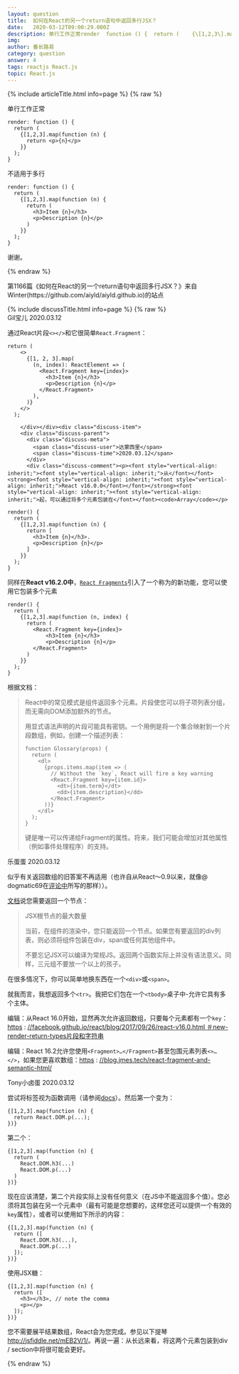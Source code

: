 ```yaml
---
layout: question
title:  如何在React的另一个return语句中返回多行JSX？
date:   2020-03-12T09:00:29.000Z
description: 单行工作正常render  function () {  return (    {\[1,2,3\].map(function (n) {    ...
img: 
author: 番长路易
category: question
answer: 4
tags: reactjs React.js
topic: React.js
---
```

<div class="article-root">
  <div class="article">
    {% include articleTitle.html info=page %}
    {% raw %}
    <div class="article-content"><p><font style="vertical-align: inherit;"><font style="vertical-align: inherit;">单行工作正常</font></font></p>

<pre><code>render: function () {<font></font>
  return (<font></font>
    {[1,2,3].map(function (n) {<font></font>
      return &lt;p&gt;{n}&lt;/p&gt;<font></font>
    }}<font></font>
  );<font></font>
}<font></font>
</code></pre>

<p><font style="vertical-align: inherit;"><font style="vertical-align: inherit;">不适用于多行</font></font></p>

<pre><code>render: function () {<font></font>
  return (<font></font>
    {[1,2,3].map(function (n) {<font></font>
      return (<font></font>
        &lt;h3&gt;Item {n}&lt;/h3&gt;<font></font>
        &lt;p&gt;Description {n}&lt;/p&gt;<font></font>
      )<font></font>
    }}<font></font>
  );<font></font>
}<font></font>
</code></pre>

<p><font style="vertical-align: inherit;"><font style="vertical-align: inherit;">谢谢。</font></font></p></div>
    {% endraw %}
  </div>
  <p class="winter_mark">第1166篇《如何在React的另一个return语句中返回多行JSX？》来自Winter(https://github.com/aiyld/aiyld.github.io)的站点</p>
  <div class="discuss-wrapper">
    {% include discussTitle.html info=page %}
    {% raw %}
    <div class="discuss-item">
        <div class="discuss-parent">
          <div class="discuss-meta">
            <span class="discuss-user">Gil宝儿</span>
            <span class="discuss-time">2020.03.12</span>
          </div>
          <div class="discuss-comment"><p><font style="vertical-align: inherit;"><font style="vertical-align: inherit;">通过React片段</font></font><code>&lt;&gt;&lt;/&gt;</code><font style="vertical-align: inherit;"><font style="vertical-align: inherit;">和</font><font style="vertical-align: inherit;">它很简单</font></font><code>React.Fragment</code><font style="vertical-align: inherit;"><font style="vertical-align: inherit;">：</font></font></p>

<pre><code>return (<font></font>
    &lt;&gt;<font></font>
      {[1, 2, 3].map(<font></font>
        (n, index): ReactElement =&gt; (<font></font>
          &lt;React.Fragment key={index}&gt;<font></font>
            &lt;h3&gt;Item {n}&lt;/h3&gt;<font></font>
            &lt;p&gt;Description {n}&lt;/p&gt;<font></font>
          &lt;/React.Fragment&gt;<font></font>
        ),<font></font>
      )}<font></font>
    &lt;/&gt;<font></font>
  );<font></font>
</code></pre></div>
        </div></div><div class="discuss-item">
        <div class="discuss-parent">
          <div class="discuss-meta">
            <span class="discuss-user">达蒙西里</span>
            <span class="discuss-time">2020.03.12</span>
          </div>
          <div class="discuss-comment"><p><font style="vertical-align: inherit;"><font style="vertical-align: inherit;">从</font></font><strong><font style="vertical-align: inherit;"><font style="vertical-align: inherit;">React v16.0.0</font></font></strong><font style="vertical-align: inherit;"><font style="vertical-align: inherit;">起，可以通过将多个元素包装在</font></font><code>Array</code></p>

<pre><code>render() {<font></font>
  return (<font></font>
    {[1,2,3].map(function (n) {<font></font>
      return [<font></font>
        &lt;h3&gt;Item {n}&lt;/h3&gt;.<font></font>
        &lt;p&gt;Description {n}&lt;/p&gt;<font></font>
      ]<font></font>
    }}<font></font>
  );<font></font>
}<font></font>
</code></pre>

<p><font style="vertical-align: inherit;"><font style="vertical-align: inherit;">同样在</font></font><strong><font style="vertical-align: inherit;"><font style="vertical-align: inherit;">React v16.2.0中</font></font></strong><font style="vertical-align: inherit;"><font style="vertical-align: inherit;">，</font></font><a href="https://reactjs.org/docs/fragments.html" rel="noreferrer"><code>React Fragments</code></a><font style="vertical-align: inherit;"><font style="vertical-align: inherit;">引入</font><font style="vertical-align: inherit;">了一个称为的新功能</font><font style="vertical-align: inherit;">，您可以使用它包装多个元素</font></font></p>

<pre><code>render() {<font></font>
  return (<font></font>
    {[1,2,3].map(function (n, index) {<font></font>
      return (<font></font>
        &lt;React.Fragment key={index}&gt;<font></font>
            &lt;h3&gt;Item {n}&lt;/h3&gt;<font></font>
            &lt;p&gt;Description {n}&lt;/p&gt;<font></font>
        &lt;/React.Fragment&gt;<font></font>
      )<font></font>
    }}<font></font>
  );<font></font>
}<font></font>
</code></pre>

<p><font style="vertical-align: inherit;"><font style="vertical-align: inherit;">根据文档： </font></font></p>

<blockquote>
  <p><font style="vertical-align: inherit;"><font style="vertical-align: inherit;">React中的常见模式是组件返回多个元素。</font><font style="vertical-align: inherit;">片段使您可以将子项列表分组，而无需向DOM添加额外的节点。</font></font></p>
  
  <p><font style="vertical-align: inherit;"><font style="vertical-align: inherit;">用显式语法声明的片段可能具有密钥。</font><font style="vertical-align: inherit;">一个用例是将一个集合映射到一个片段数组，例如，创建一个描述列表：</font></font></p>

<pre><code>function Glossary(props) {<font></font>
  return (<font></font>
    &lt;dl&gt;<font></font>
      {props.items.map(item =&gt; (<font></font>
        // Without the `key`, React will fire a key warning<font></font>
        &lt;React.Fragment key={item.id}&gt;<font></font>
          &lt;dt&gt;{item.term}&lt;/dt&gt;<font></font>
          &lt;dd&gt;{item.description}&lt;/dd&gt;<font></font>
        &lt;/React.Fragment&gt;<font></font>
      ))}<font></font>
    &lt;/dl&gt;<font></font>
  );<font></font>
}<font></font>
</code></pre>
  
  <p><font style="vertical-align: inherit;"><font style="vertical-align: inherit;">键是唯一可以传递给Fragment的属性。</font><font style="vertical-align: inherit;">将来，我们可能会增加对其他属性（例如事件处理程序）的支持。</font></font></p>
</blockquote></div>
        </div></div><div class="discuss-item">
        <div class="discuss-parent">
          <div class="discuss-meta">
            <span class="discuss-user">乐蛋蛋</span>
            <span class="discuss-time">2020.03.12</span>
          </div>
          <div class="discuss-comment"><p><font style="vertical-align: inherit;"><font style="vertical-align: inherit;">似乎有关返回数组的旧答案不再适用（也许自从React〜0.9以来，就像@ dogmatic69在</font><a href="https://stackoverflow.com/questions/23840997/how-to-return-multiple-lines-jsx-in-another-return-statement-in-react/32226265#comment52175067_23841059"><font style="vertical-align: inherit;">评论中</font></a><font style="vertical-align: inherit;">所写的那样）</font></font><a href="https://stackoverflow.com/questions/23840997/how-to-return-multiple-lines-jsx-in-another-return-statement-in-react/32226265#comment52175067_23841059"><font style="vertical-align: inherit;"></font></a><font style="vertical-align: inherit;"><font style="vertical-align: inherit;">）。</font></font></p>

<p><a href="http://facebook.github.io/react/tips/maximum-number-of-jsx-root-nodes.html" rel="noreferrer"><font style="vertical-align: inherit;"><font style="vertical-align: inherit;">文档</font></font></a><font style="vertical-align: inherit;"><font style="vertical-align: inherit;">说您需要返回一个节点：</font></font></p>

<blockquote>
  <p><font style="vertical-align: inherit;"><font style="vertical-align: inherit;">JSX根节点的最大数量</font></font></p>
  
  <p><font style="vertical-align: inherit;"><font style="vertical-align: inherit;">当前，在组件的渲染中，您只能返回一个节点。</font><font style="vertical-align: inherit;">如果您有要返回的div列表，则必须将组件包装在div，span或任何其他组件中。</font></font></p>
  
  <p><font style="vertical-align: inherit;"><font style="vertical-align: inherit;">不要忘记JSX可以编译为常规JS。</font><font style="vertical-align: inherit;">返回两个函数实际上并没有语法意义。</font><font style="vertical-align: inherit;">同样，三元组不要放一个以上的孩子。</font></font></p>
</blockquote>

<p><font style="vertical-align: inherit;"><font style="vertical-align: inherit;">在很多情况下，你可以简单地换东西在一个</font></font><code>&lt;div&gt;</code><font style="vertical-align: inherit;"><font style="vertical-align: inherit;">或</font></font><code>&lt;span&gt;</code><font style="vertical-align: inherit;"><font style="vertical-align: inherit;">。</font></font></p>

<p><font style="vertical-align: inherit;"><font style="vertical-align: inherit;">就我而言，我想返回多个</font></font><code>&lt;tr&gt;</code><font style="vertical-align: inherit;"><font style="vertical-align: inherit;">。</font><font style="vertical-align: inherit;">我把它们包在一个</font></font><code>&lt;tbody&gt;</code><font style="vertical-align: inherit;"><font style="vertical-align: inherit;">桌子中-允许它具有多个主体。</font></font></p>

<p><font style="vertical-align: inherit;"><font style="vertical-align: inherit;">编辑：从React 16.0开始，显然再次允许返回数组，只要每个元素都有一个</font></font><code>key</code><font style="vertical-align: inherit;"><font style="vertical-align: inherit;">：</font><a href="https://facebook.github.io/react/blog/2017/09/26/react-v16.0.html#new-render-return-types-fragments-and-strings" rel="noreferrer"><font style="vertical-align: inherit;">https</font></a><font style="vertical-align: inherit;"> : </font></font><a href="https://facebook.github.io/react/blog/2017/09/26/react-v16.0.html#new-render-return-types-fragments-and-strings" rel="noreferrer"><font style="vertical-align: inherit;"><font style="vertical-align: inherit;">//facebook.github.io/react/blog/2017/09/26/react-v16.0.html ＃new-render-return-types片段和字符串</font></font></a></p>

<p><font style="vertical-align: inherit;"><font style="vertical-align: inherit;">编辑：React 16.2允许您使用</font></font><code>&lt;Fragment&gt;…&lt;/Fragment&gt;</code><font style="vertical-align: inherit;"><font style="vertical-align: inherit;">甚至</font><font style="vertical-align: inherit;">包围元素列表</font></font><code>&lt;&gt;…&lt;/&gt;</code><font style="vertical-align: inherit;"><font style="vertical-align: inherit;">，如果您更喜欢数组：</font><a href="https://blog.jmes.tech/react-fragment-and-semantic-html/" rel="noreferrer"><font style="vertical-align: inherit;">https</font></a><font style="vertical-align: inherit;"> : </font></font><a href="https://blog.jmes.tech/react-fragment-and-semantic-html/" rel="noreferrer"><font style="vertical-align: inherit;"><font style="vertical-align: inherit;">//blog.jmes.tech/react-fragment-and-semantic-html/</font></font></a></p></div>
        </div></div><div class="discuss-item">
        <div class="discuss-parent">
          <div class="discuss-meta">
            <span class="discuss-user">Tony小卤蛋</span>
            <span class="discuss-time">2020.03.12</span>
          </div>
          <div class="discuss-comment"><p><font style="vertical-align: inherit;"><font style="vertical-align: inherit;">尝试将标签视为函数调用（请参阅</font></font><a href="http://facebook.github.io/react/tips/maximum-number-of-jsx-root-nodes.html"><font style="vertical-align: inherit;"><font style="vertical-align: inherit;">docs</font></font></a><font style="vertical-align: inherit;"><font style="vertical-align: inherit;">）。</font><font style="vertical-align: inherit;">然后第一个变为：</font></font></p>

<pre><code>{[1,2,3].map(function (n) {<font></font>
  return React.DOM.p(...);<font></font>
})}<font></font>
</code></pre>

<p><font style="vertical-align: inherit;"><font style="vertical-align: inherit;">第二个：</font></font></p>

<pre><code>{[1,2,3].map(function (n) {<font></font>
  return (<font></font>
    React.DOM.h3(...)<font></font>
    React.DOM.p(...)<font></font>
  )<font></font>
})}<font></font>
</code></pre>

<p><font style="vertical-align: inherit;"><font style="vertical-align: inherit;">现在应该清楚，第二个片段实际上没有任何意义（在JS中不能返回多个值）。</font><font style="vertical-align: inherit;">您必须将其包装在另一个元素中（最有可能是您想要的，这样您还可以提供一个有效的</font></font><code>key</code><font style="vertical-align: inherit;"><font style="vertical-align: inherit;">属性），或者可以使用如下所示的内容：</font></font></p>

<pre><code>{[1,2,3].map(function (n) {<font></font>
  return ([<font></font>
    React.DOM.h3(...),<font></font>
    React.DOM.p(...)<font></font>
  ]);<font></font>
})}<font></font>
</code></pre>

<p><font style="vertical-align: inherit;"><font style="vertical-align: inherit;">使用JSX糖：</font></font></p>

<pre><code>{[1,2,3].map(function (n) {<font></font>
  return ([<font></font>
    &lt;h3&gt;&lt;/h3&gt;, // note the comma<font></font>
    &lt;p&gt;&lt;/p&gt;<font></font>
  ]);<font></font>
})}<font></font>
</code></pre>

<p><font style="vertical-align: inherit;"><font style="vertical-align: inherit;">您不需要展平结果数组，React会为您完成。</font><font style="vertical-align: inherit;">参见以下提琴</font></font><a href="http://jsfiddle.net/mEB2V/1/"><font style="vertical-align: inherit;"><font style="vertical-align: inherit;">http://jsfiddle.net/mEB2V/1/</font></font></a><font style="vertical-align: inherit;"><font style="vertical-align: inherit;">。</font><font style="vertical-align: inherit;">再说一遍：从长远来看，将这两个元素包装到div / section中将很可能会更好。</font></font></p></div>
        </div></div>
    {% endraw %}
  </div>
<div>
